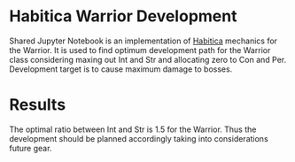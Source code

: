 # Habitica Warrior Development
Shared Jupyter Notebook is an implementation of [Habitica](https://habitica.com/) mechanics for the Warrior. It is used to find optimum development path for the Warrior class considering maxing out Int and Str and allocating zero to Con and Per. Development target is to cause maximum damage to bosses. 

# Results
The optimal ratio between Int and Str is 1.5 for the Warrior. Thus the development should be planned accordingly taking into considerations future gear. 

